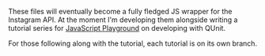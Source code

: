 These files will eventually become a fully fledged JS wrapper for the Instagram API. At the moment I'm developing them alongside writing a tutorial series for [JavaScript Playground](http://javascriptplayground.com) on developing with QUnit.

For those following along with the tutorial, each tutorial is on its own branch.
